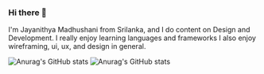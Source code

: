 ### Hi there 👋

I'm Jayanithya Madhushani from Srilanka, and I do content on Design and Development. I really enjoy learning languages and frameworks
I also enjoy wireframing, ui, ux, and design in general.

![Anurag's GitHub stats](https://github-readme-stats.vercel.app/api?username=Jayanithya&show_icons=true&theme=radical)
![Anurag's GitHub stats](https://github-readme-stats.vercel.app/api?username=anuraghazra&show_icons=true&theme=transparent)
